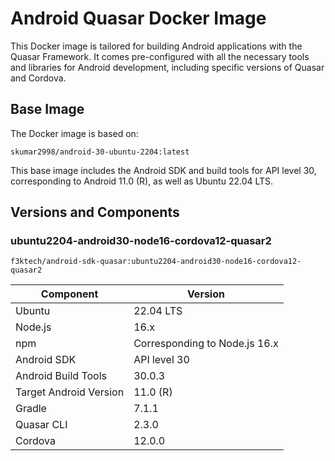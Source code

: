 # Android Quasar Docker Image

This Docker image is tailored for building Android applications with the Quasar Framework. It comes pre-configured with all the necessary tools and libraries for Android development, including specific versions of Quasar and Cordova.

## Base Image

The Docker image is based on:

`skumar2998/android-30-ubuntu-2204:latest`

This base image includes the Android SDK and build tools for API level 30, corresponding to Android 11.0 (R), as well as Ubuntu 22.04 LTS.

## Versions and Components

### ubuntu2204-android30-node16-cordova12-quasar2

`f3ktech/android-sdk-quasar:ubuntu2204-android30-node16-cordova12-quasar2`

| Component              | Version                       |
|------------------------|-------------------------------|
| Ubuntu                 | 22.04 LTS                     |
| Node.js                | 16.x                          |
| npm                    | Corresponding to Node.js 16.x |
| Android SDK            | API level 30                  |
| Android Build Tools    | 30.0.3                        |
| Target Android Version | 11.0 (R)                      |
| Gradle                 | 7.1.1                         |
| Quasar CLI             | 2.3.0                         |
| Cordova                | 12.0.0                        |

